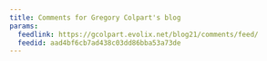 ```yaml
---
title: Comments for Gregory Colpart's blog
params:
  feedlink: https://gcolpart.evolix.net/blog21/comments/feed/
  feedid: aad4bf6cb7ad438c03dd86bba53a73de
---
```

